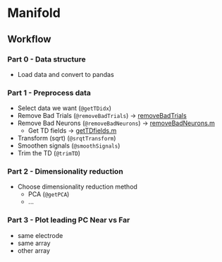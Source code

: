 # Manifold

## Workflow

### Part 0 - Data structure

- Load data and convert to pandas 

### Part 1 - Preprocess data

- Select data we want (`@getTDidx`)
- Remove Bad Trials (`@removeBadTrials`) $\rightarrow$ [removeBadTrials](https://github.com/mattperich/TrialData/blob/master/Tools/removeBadTrials.m) 
- Remove Bad Neurons (`@removeBadNeurons`) $\rightarrow$ [removeBadNeurons.m](https://github.com/mattperich/TrialData/blob/master/Tools/removeBadNeurons.m)
    - Get TD fields $\rightarrow$ [getTDfields.m](https://github.com/mattperich/TrialData/blob/master/Tools/getTDfields.m)
- Transform (sqrt) (`@srqtTransform`)
- Smoothen signals (`@smoothSignals`)
- Trim the TD (`@trimTD`)

### Part 2 - Dimensionality reduction

- Choose dimensionality reduction method
    - PCA (`@getPCA`)
    - ...


### Part 3 - Plot leading PC Near vs Far 

- same electrode
- same array
- other array
